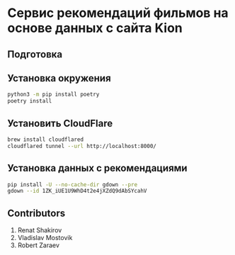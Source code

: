 # Сервис рекомендаций фильмов на основе данных с сайта Kion

## Подготовка

## Установка окружения
```bash
python3 -m pip install poetry
poetry install
```

## Установить CloudFlare
```bash
brew install cloudflared
cloudflared tunnel --url http://localhost:8000/
```

## Установка данных с рекомендациями
```bash
pip install -U --no-cache-dir gdown --pre
gdown --id 1ZK_iUE1U9WhD4t2e4jXZdQ9dAbSYcahV
```


## Contributors
1. Renat Shakirov
2. Vladislav Mostovik
3. Robert Zaraev
